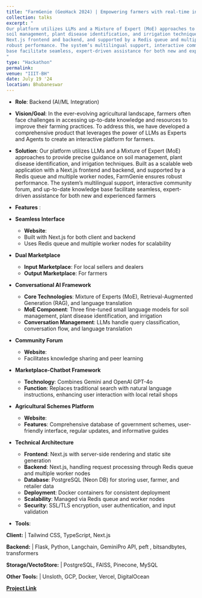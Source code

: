 ```yaml
---
title: "FarmGenie (GeoHack 2024) | Empowering farmers with real-time insights and expert guidance via AI-driven space"
collection: talks
excerpt: "
Our platform utilizes LLMs and a Mixture of Expert (MoE) approaches to provide precise guidance on
soil management, plant disease identification, and irrigation techniques. Built as a scalable web application with a
Next.js frontend and backend, and supported by a Redis queue and multiple worker nodes, FarmGenie ensures
robust performance. The system’s multilingual support, interactive community forum, and up-to-date knowledge
base facilitate seamless, expert-driven assistance for both new and experienced farmers.
"
type: "Hackathon"
permalink: 
venue: "IIIT-BH"
date: July 19 '24
location: Bhubaneswar
---
```



* **Role**: Backend (AI/ML Integration)

* **Vision/Goal**: In the ever-evolving agricultural landscape, farmers often face challenges in accessing up-to-date knowledge and resources to improve their farming practices. To address this, we have developed a comprehensive product that leverages the power of LLMs as Experts and Agents to create an interactive platform for farmers.

* **Solution**: Our platform utilizes LLMs and a Mixture of Expert (MoE) approaches to provide precise guidance on soil management, plant disease identification, and irrigation techniques. Built as a scalable web application with a Next.js frontend and backend, and supported by a Redis queue and multiple worker nodes, FarmGenie ensures robust performance. The system’s multilingual support, interactive community forum, and up-to-date knowledge base facilitate seamless, expert-driven assistance for both new and experienced farmers

* **Features** :    

- **Seamless Interface**
  - **Website**:
  - Built with Next.js for both client and backend
  - Uses Redis queue and multiple worker nodes for scalability

- **Dual Marketplace**
  - **Input Marketplace**: For local sellers and dealers
  - **Output Marketplace**: For farmers

- **Conversational AI Framework**
  - **Core Technologies**: Mixture of Experts (MoE), Retrieval-Augmented Generation (RAG), and language translation
  - **MoE Component**: Three fine-tuned small language models for soil management, plant disease identification, and irrigation
  - **Conversation Management**: LLMs handle query classification, conversation flow, and language translation

- **Community Forum**
  - **Website**:
  - Facilitates knowledge sharing and peer learning

- **Marketplace-Chatbot Framework**
  - **Technology**: Combines Gemini and OpenAI GPT-4o
  - **Function**: Replaces traditional search with natural language instructions, enhancing user interaction with local retail shops

- **Agricultural Schemes Platform**
  - **Website**: 
  - **Features**: Comprehensive database of government schemes, user-friendly interface, regular updates, and informative guides

- **Technical Architecture**
  - **Frontend**: Next.js with server-side rendering and static site generation
  - **Backend**: Next.js, handling request processing through Redis queue and multiple worker nodes
  - **Database**: PostgreSQL (Neon DB) for storing user, farmer, and retailer data
  - **Deployment**: Docker containers for consistent deployment
  - **Scalability**: Managed via Redis queue and worker nodes
  - **Security**: SSL/TLS encryption, user authentication, and input validation

* **Tools**: 

**Client:** |  Tailwind CSS, TypeScript, Next.js

**Backend:** | Flask, Python, Langchain, GeminiPro API, peft , bitsandbytes, transformers

**Storage/VectoStore:** | PostgreSQL, FAISS, Pinecone, MySQL

**Other Tools:** | Unsloth, GCP, Docker, Vercel, DigitalOcean


[**Project Link**](https://github.com/YuvrajSingh-mist/FarmGenie/tree/main)
